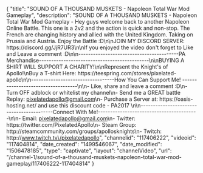 {
    "title": "SOUND OF A THOUSAND MUSKETS - Napoleon Total War Mod Gameplay",
    "description": "SOUND OF A THOUSAND MUSKETS - Napoleon Total War Mod Gameplay - Hey guys welcome back to another Napoleon Online Battle.  This one is a 2v2 and the action is quick and non-stop. The French are changing history and allied with the United Kingdom. Taking on Prussia and Austria.  Enjoy the Battle :D\n\nJOIN MY DISCORD SERVER: https:\/\/discord.gg\/JjR7UR3\n\nIf you enjoyed the video don't forget to Like and Leave a comment :D\n\n-----------------------------------------PA Merchandise---------------------------------------------\n\nBUYING A SHIRT WILL SUPPORT A CHARITY!\n\nRepresent the Knight's of Apollo!\nBuy a T-shirt Here: https:\/\/teespring.com\/stores\/pixelated-apollo\n\n----------------------------------How You Can Support Me! -----------------------------------\n\n- Like, share and leave a comment :D\n- Turn OFF adblock or whitelist my channel\n- Send me a GREAT battle Replay: pixelatedapollo@gmail.com\n- Purchase a Server at: https:\/\/oasis-hosting.net\/ and use this discount code - PA2017 \n\n------------------------------------------Connect With Me!-----------------------------------------\n\n- Email: pixelatedapollo@gmail.com\n- Twitter: https:\/\/twitter.com\/PixelatedApollo\n- Steam Group:  http:\/\/steamcommunity.com\/groups\/apollosknights\n- Twitch: http:\/\/www.twitch.tv\/pixelatedapollo",
    "channelid": "117406222",
    "videoid": "117404814",
    "date_created": "1499546067",
    "date_modified": "1506478185",
    "type": "captivate",
    "layout": "channelVideo",
    "url": "\/channel-1\/sound-of-a-thousand-muskets-napoleon-total-war-mod-gameplay\/117406222-117404814"
}